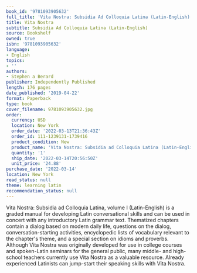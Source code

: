 ```yaml
---
book_id: '9781093905632'
full_title: 'Vita Nostra: Subsidia Ad Colloquia Latina (Latin-English)'
title: Vita Nostra
subtitle: Subsidia Ad Colloquia Latina (Latin-English)
source: Bookshelf
owned: true
isbn: '9781093905632'
language:
- English
topics:
- ''
authors:
- Stephen a Berard
publisher: Independently Published
length: 176 pages
date_published: '2019-04-22'
format: Paperback
type: book
cover_filename: 9781093905632.jpg
order:
  currency: USD
  location: New York
  order_date: '2022-03-13T21:36:43Z'
  order_id: 111-1239131-1739416
  product_condition: New
  product_name: 'Vita Nostra: Subsidia ad Colloquia Latina (Latin-English)'
  quantity: '1'
  ship_date: '2022-03-14T20:56:50Z'
  unit_price: '24.88'
purchase_date: '2022-03-14'
location: New York
read_status: null
theme: learning latin
recommendation_status: null
---
```

Vita Nostra: Subsidia ad Colloquia Latina, volume I (Latin-English) is a graded manual for developing Latin conversational skills and can be used in concert with any introductory Latin grammar text. Thematized chapters contain a dialog based on modern daily life, questions on the dialog, conversation-starting activities, encyclopedic lists of vocabulary relevant to the chapter's theme, and a special section on idioms and proverbs. Although Vita Nostra was originally developed for use in college courses and spoken-Latin seminars for the general public, many middle- and high-school teachers currently use Vita Nostra as a valuable resource. Already experienced Latinists can jump-start their speaking skills with Vita Nostra.
